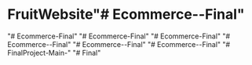 # FruitWebsite"# Ecommerce--Final" 
"# Ecommerce-Final" 
"# Ecommerce-Final" 
"# Ecommerce-Final" 
"# Ecommerce--Final" 
"# Ecommerce--Final" 
"# Ecommerce--Final" 
"# FinalProject-Main-" 
"# Final" 
